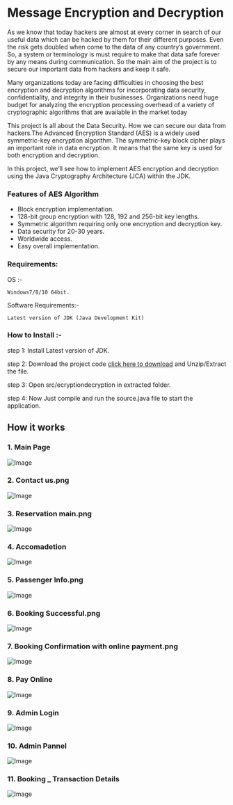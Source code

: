 # Message Encryption and Decryption
As we know that today hackers are almost at every corner in search of our useful data which can be hacked by them for their different purposes. Even the risk gets doubled when come to the data of any country’s government. So, a system or terminology is must require to make that data safe forever by any means during communication. So the main aim of the project is to secure our important data from hackers and keep it safe.

Many organizations today are facing difficulties in choosing the best encryption and decryption algorithms for incorporating data security, confidentiality, and integrity in their businesses. Organizations need huge budget for analyzing the encryption processing overhead of a variety of cryptographic algorithms that are available in the market today

This project is all about the Data Security. How we can secure our data from hackers.The Advanced Encryption Standard (AES) is a widely used symmetric-key encryption algorithm. The symmetric-key block cipher plays an important role in data encryption. It means that the same key is used for both encryption and decryption. 

In this project, we’ll see how to implement AES encryption and decryption using the Java Cryptography Architecture (JCA) within the JDK.

### Features of AES Algorithm

* Block encryption implementation. 
* 128-bit group encryption with 128, 192 and 256-bit key lengths.
* Symmetric algorithm requiring only one encryption and decryption key.
* Data security for 20-30 years.
* Worldwide access. 
* Easy overall implementation.


### Requirements:

OS :- 
```
Windows7/8/10 64bit.
```

Software Requirements:- 
```
Latest version of JDK (Java Development Kit)
```

### How to Install :- 



step 1: Install Latest version of JDK.

step 2: Download the project code [click here to download](google.com) and Unzip/Extract the file.

step 3: Open src/ecryptiondecryption in extracted folder.

step 4: Now Just compile and run the source.java file to start the application.


## How it works

### 1. Main Page
![Image](https://github.com/theashishgavade/Railway-Ticket-Management-System/blob/main/Screenshots/1.%20Main%20Page.png)



### 2. Contact us.png
![Image](https://github.com/theashishgavade/Railway-Ticket-Management-System/blob/main/Screenshots/2.%20Contact%20us.png)



### 3. Reservation main.png
![Image](https://github.com/theashishgavade/Railway-Ticket-Management-System/blob/main/Screenshots/3.%20Reservation%20main.png)



### 4. Accomadetion
![Image](https://github.com/theashishgavade/Railway-Ticket-Management-System/blob/main/Screenshots/4.%20Accomadetion.png)



### 5. Passenger Info.png
![Image](https://github.com/theashishgavade/Railway-Ticket-Management-System/blob/main/Screenshots/5.%20Passenger%20Info.png)



### 6. Booking Successful.png
![Image](https://github.com/theashishgavade/Railway-Ticket-Management-System/blob/main/Screenshots/6.%20Booking%20Successful.png)



### 7. Booking Confirmation with online payment.png
![Image](https://github.com/theashishgavade/Railway-Ticket-Management-System/blob/main/Screenshots/7.%20Booking%20Confirmation%20with%20online%20payment.png)



### 8. Pay Online
![Image](https://github.com/theashishgavade/Railway-Ticket-Management-System/blob/main/Screenshots/7.1%20Pay%20Online.png)



### 9. Admin Login
![Image](https://github.com/theashishgavade/Railway-Ticket-Management-System/blob/main/Screenshots/8.%20Admin%20Login_.png)



### 10. Admin Pannel
![Image](https://github.com/theashishgavade/Railway-Ticket-Management-System/blob/main/Screenshots/9.%20Admin%20Pannel.png)



### 11. Booking _ Transaction Details
![Image](https://github.com/theashishgavade/Railway-Ticket-Management-System/blob/main/Screenshots/10.%20Booking%20_%20Transaction%20Details.png)


